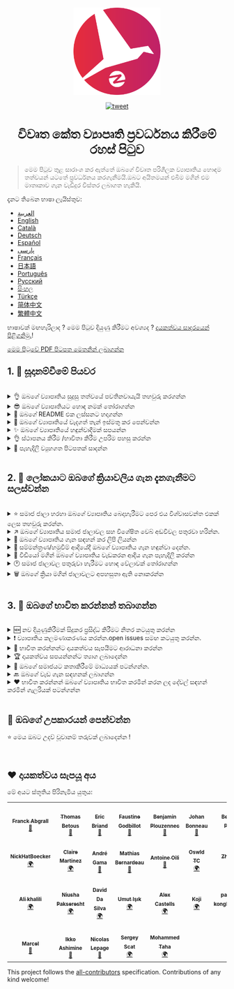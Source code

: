 <p align="center">
    <img alt="oss image" src="./imgs/zoss-logo.svg" height="200px" width="200px">
</p>

<p align="center">
  <a href="https://twitter.com/intent/tweet?text=How%20to%20promote%20your%20open-source%20projects%20@ZenikaOSS&url=https://github.com/zenika-open-source/open-source-promotion-cheat-sheet&hashtags=OpenSource,CheatSheet">
    <img alt="tweet" src="https://img.shields.io/twitter/url/https/twitter?label=Share%20on%20twitter&style=social" target="_blank" />
  </a>
</p>

<h1 align="center">විවෘත කේත ව්‍යාපෘති ප්‍රවර්ධනය කිරීමේ රහස් පිටුව </h1>

> මෙම පිටුව තුළ සාරාංශ කර ඇත්තේ ඔබගේ විවෘත පරිශීලක ව්‍යාපෘතිය හොඳම තත්වයන් යටතේ ප්‍රවර්ධනය කරගැනීමයි.ඔබට අයිතමයන් එබීම මගින්  එම මාතෘකාව ගැන වැඩිදුර විස්තර ලබාගත හැකියි.

දැනට තිබෙන භාෂා ලැයිස්තුව:

- [العربية](./README-ar.md)
- [English](./README.md)
- [Català](./README-ca.md)
- [Deutsch](./README-de.md)
- [Español](./README-es.md)
- [پارسی](./README-fa.md)
- [Français](./README-fr.md)
- [日本語](./README-jp.md)
- [Português](./README-pt.md)
- [Русский](./README-ru.md)
- [සිංහල](./README-si.md)
- [Türkçe](./README-tr.md)
- [简体中文](./README-zh-cn.md)
- [繁體中文](./README-zh-tw.md)

භාෂාවක් මඟහැරිලාද ? මෙම පිටුව දියුණු කිරීමට අවශ්‍යද ? [දායකත්වය සාදරයෙන් පිළිගනිමු.](./CONTRIBUTING.md)!

[මෙම පිටුවේ PDF පිටපත මෙතනින් ලබාගන්න](./pdf/cheat-sheet.pdf)

## 1. 🎢 සූදානම්වීමේ පියවර

<br />

<details>
<summary>👌 ඔබගේ ව්‍යාපෘතිය සුදුසු තත්වයේ පවතිනවායැයි තහවුරු කරගන්න</summary>
<p>

> භාවිතා කරන්නන් ඇදගැනීම සඳහා ඔබගේ ව්‍යාපෘතිය අඩුම ශක්‍යතා යටතේ ස්ථාවර විය යුතුය.

</p>
</details>

<details>
<summary>😎 ඔබගේ ව්‍යාපෘතියට හොඳ නමක් තෝරාගන්න</summary>
<p>

> භාවිත කරන්නන්ට පහසුවෙන් මතක තබාගතහැකි නමක් භාවිතා කරන්න.

</p>
</details>

<details>
<summary>💅 ඔබගේ README එක ලස්සනට හදාගන්න</summary>
<p>

> නරඹන්නන්ට මුලින්ම දකින්න ලැබෙන්නෙ ඔබගේ  README පිටුවයි.එය සරලව,පැහැදිලිව සහ පහසුවෙන් කියවිය හැකි ලෙස තබාගන්න. [ලස්සන README පිටු කිහිපයක්](https://github.com/matiassingers/awesome-readme).

</p>
</details>

<details>
<summary>💪 ඔබගේ ව්‍යාපෘතියේ වැදගත් තැන් ඉස්මතු කර පෙන්වන්න</summary>
<p>

> ඔබගේ ව්‍යාපෘතියේ වැදගත් තැන් හඳුනාගන්න සහ ඒවා නරඹන්නන්ට පැහැදිලිව පෙන්වීමට වගබලාගන්න.

</p>
</details>

<details>
<summary>✨ ඔබගේ ව්‍යාපෘතියේ හඳුන්වාදීමක් සපයන්න</summary>
<p>

> නරඹන්නන්ට ඔබගේ ව්‍යාපෘතියේ අරමුණ හඳුනාගැනීමට සලස්වන්න,කොහොමද ඒක වැඩකරන්නෙ,කොහොමද ඒක පාවිච්චි කරන්නෙ යනාදිය සපයන්න.හඳුන්වාදීමක් සැපයීම එය භාවිත කරන කෙනාට තෘප්තිමත් කරන්න තියන හොඳම ක්‍රමයක්.මෙවැනි ආකාරයෙන්:
>
> - ඔබගේ ව්‍යාපෘතිය වැඩකරන හැටි animated GIF එකක් විදියට
> - එහි වැඩකරන පිටපතක සබැඳියක්

</p>
</details>

<details>
<summary>👌 ස්ථාපනය කිරීම /භාවිතා කිරීම උපරිම පහසු කරන්න</summary>
<p>

> ඔබගේ ව්‍යාපෘතිය භාවිතා කිරීමට අපහසු එකක්නම් ඔබට එය නරඹන්නන් අඩුවී යා හැකිය.

</p>
</details>

<details>
<summary>📘 පැහැදිලි ව්‍යුහගත පිටපතක් සාදන්න</summary>
<p>

> ව්‍යාපෘතිය පැහැදිලි කර පිටුවක් සෑදීම ඉතා වැදගත් පියවරකි.ඔබට ඇත්තේ ඉතා කුඩා පැහැදිලි කිරීමක්නම්,එය ඔබගේ README එකට ඇතුළත් කරන්න.එසේ නොමැතිනම් ඔබ එය වෙනත් වෙබ් අඩවියක දමන්න. [vuepress](https://v1.vuepress.vuejs.org) වැනි සමහර විවෘත පරිශීලක ව්‍යාපෘති වලින් ඔබට මෙවැනි පිටුවක් සාදාගැනීමට උපකාර කල හැකිය.

 </p>
</details>

<br />

## 2. 📢 ලෝකයාට ඔබගේ ක්‍රියාවලිය ගැන දැනගැනීමට සලස්වන්න

<br />

<details>
<summary>⭐ සමාජ ජාලා හරහා ඔබගේ ව්‍යාපෘතිය බෙදාහැරීමට පෙර එය විශ්වාසවන්ත එකක් ලෙස තහවුරු කරන්න.</summary>
<p>

> බොහෝ නරඹන්නන් ඔබගේ ව්‍යාපෘතියට ඇති තරු ගණනින් එය භාවිත කරනවාද යන්න පිළිබඳව සැළකිලිමත් වේ.තරු නැතිවීමට වඩා තරු කිහිපයක් තිබීම එය බලන්නන්ට ඔබගේ ව්‍යාපෘතිය ගැන බොහෝ විශ්වාසයක් ඇතිවේ.එමනිසා සමාජජාලා වල පැතිරවීමට පෙර කිහිපදෙනෙක්ගෙන් උදව් ලබාගන්න.

</p>
</details>

<details>
<summary>↗️ ඔබගේ ව්‍යාපෘතිය සමාජ ජාලාවල සහ විශේෂිත වෙබ් අඩවිවල පතුරවා හරින්න.</summary>
<p>

> ලෝකයාට ඔබගේ වැඩ ගැන දැනුවත් කරන්න!  සමාජජාලා වල සහ විශේෂිත මාධ්‍යවල බෙදාහරින්න:
>
> - [Twitter](https://twitter.com)
> - [Linkedin](https://www.linkedin.com/)
> - [Facebook](https://www.facebook.com/)
> - [Reddit](https://www.reddit.com/)
> - [Dev.to](https://dev.to/)
> - [Lobsters](https://lobste.rs/)
> - [Hacker News](https://news.ycombinator.com/)
> - [Product Hunt](https://www.producthunt.com/)
> - [Beta page](https://betapage.co/)
> - [Human Coders](https://news.humancoders.com/)

</p>
</details>

<details>
<summary>📃 ඔබගේ ව්‍යාපෘතිය ගැන සඳහන් කර ලිපි ලියන්න</summary>
<p>

> ඔබ මුහුණ දුන්නු ප්‍රශ්ණ,භාවිතා කල තාක්ෂනයන්,ඔබගේ ව්‍යාපෘතිය වැඩ කරන හැටි ආදිය පැහැදිලි කරමින් ලිපි ලියන්න.ලිපි පලකල හැකි මාධ්‍යයන්:
>
> - [medium](https://medium.com/)
> - [dev.to](https://dev.to/)

</p>
</details>

<details>
<summary>🎤 සම්මන්ත්‍රණ/හමුවීම් ආදියේදී ඔබගේ ව්‍යාපෘතිය ගැන හඳුන්වා දෙන්න.</summary>
<p>

> සම්මන්ත්‍රණ/හමුවීම් ආදියේදී ඔබගේ ව්‍යාපෘතිය පැහැදිලි කිරීම එය ප්‍රසිද්ධ කිරීමට හැකි ක්‍රමයකි.

</p>
</details>

<details>
<summary>🎥 වීඩියෝ මගින් ඔබගේ ව්‍යාපෘතිය වැඩකරන ආදිය ගැන පැහැදිලි කරන්න</summary>
<p>

> වීඩියෝ එකක් පටිගත කිරීම ඉතා අපහසු කාර්යයකි.නමුත්,එය ඔබගේ ව්‍යාපෘතිය ප්‍රසිද්ධ කිරීමට ඉතාමත් කාර්යක්ෂම  ක්‍රමයකි.

</p>
</details>

<details>
<summary>🕐 සමාජ ජාලාවල පතුරුවා හැරීමට හොඳ වේලාවක් තෝරාගන්න</summary>
<p>

> නිවාඩු දිනවල හා සති අන්තයේදී එය පතුරවා හරින්න කටයුතු නොකරන්න.ඔබගේ ව්‍යාපෘතිය පතුරුවා හැරීමට හොඳම වේලාවක් වන්නේ සතියේ මැදයි.

</p>
</details>

<details>
<summary>🗑 ඔබගේ ක්‍රියා මගින් ජාලාවලට අපහසුතා ඇති නොකරන්න</summary>
<p>

> ඔබගේ ප්‍රසිද්ධ කිරීම් එකම මාධ්‍යයක් තුළ දෙවරක් සිදු නොකරන්න.එය ජාලය තුළට අපහසුතාවයක් විය හැකියි.එමනිසා ඔබගේ ව්‍යාපෘතියට නරක බලපෑමක් ඇතිවිය හැකියි.

</p>
</details>

<br />

## 3. 🤝 ඔබගේ භාවිත කරන්නන් තබාගන්න

<br />

<details>
<summary>🆕 නව දියුණුකිරීමක් සිදුකර ප්‍රසිද්ධ කිරීමට නිතර කටයුතු කරන්න</summary>
<p>

> ඔබගේ ව්‍යාපෘතිය අලුත් දේවල් මගින්,වෙනස් කිරීම් මගින් නිතර නිතර දියුණු කරන්න සහ changelogs සාදන්න.

</p>
</details>

<details>
<summary>❗ ව්‍යාපෘතිය කලමණාකරණය කරන්න.open issues සමඟ කටයුතු කරන්න.</summary>
<p>

> පිළිතුරු සපයා නැති issues විවෘතව තබා නොගන්න.issues විවෘත කිරීමට වෙලාව ගන්නා අය සමඟ සහයෝගයෙන් කටයුතු කරන්න. 😉

</p>
</details>

<details>
<summary>🙏 භාවිත කරන්නන්ට දායකත්වය සැපයීමට ආරාධනා කරන්න</summary>
<p>

> හොඳ ව්‍යාපෘතියක් කියන්නෙ දායකත්වය සපයන්නන් සමඟ වැඩකරන ව්‍යාපෘතියක්.issues වලට සම්බන්ධ කරමින් භාවිත කරන්නන්ව දැනුවත් කරන්න.  `contribution welcome`, `good first issue` වැනි lables යොදාගන්න. [සියලු ලේබල් බලන්න](https://help.github.com/en/articles/about-labels).

</p>
</details>

<details>
<summary>🏆 දායකත්වය සපයන්නන්ට ත්‍යාග ලබාදෙන්න</summary>
<p>

> ඔබට සහයෝගය දැක්වූ අය සමඟ හොඳින් කටයුතු කරන්න [gatsby](https://github.com/gatsbyjs/gatsby) වැනි ව්‍යාපෘති මගින් ඔබට දායකත්වය සැපයූ අයට තිලිණ පිරිනැමිය හැකිය. ඔබට එය දැරිය නොහැකි නම්,පොදු සමාජ ජාලයක ලිපියක් දමන්න(twitter වැනි ) ඔබට උදව් කල අයව සඳහන් කරමින්. ([එවැනි ලිපියකට උදාහරණයක්](https://twitter.com/FranckAbgrall/status/1139470547492978688)).  README  එක තුළ `Contributors` පිටුවක් විවෘත කර ඔවුන්ට ප්‍රසිද්ධ ලෙස ස්තූති කරන්න. එයට උදාහරණ කිහිපයක්:
>
> - [vuepress (contributors README section)](https://github.com/vuejs/vuepress#code-contributors)
> - [Rythm.js (random highlighted contributor on demo page)](https://okazari.github.io/Rythm.js/)

</p>
</details>

<details>
<summary>💬 ඔබගේ සමාජයට කතාකිරීමේ මාධ්‍යයක් පටන්ගන්න.</summary>
<p>

> Github issues එකිනෙකා අතර අදහස් හුවමාරු කිරීමට හැමවෙලාවෙම හොඳ ක්‍රමයක් නෙවෙයි.අත්‍යාවශ්‍යනම්,එනිනෙකා අතර තොරතුරු හුවමාරු කිරීමට මාධ්‍යයක් භාවිතා කරන්න :
>
> - [Discord](https://discord.com)
> - [Slack](https://slack.com)
> - [Gitter](https://gitter.im/)

</p>
</details>

<details>
<summary>🔙 ඔබගේ වැඩ ගැන සඳහනක් ලබාගන්න</summary>
<p>

> භාවිත කරන්නන්ගෙන් අදහස් ලබාගැනීමට ඔබගේ ව්‍යාපෘතිය දියුණු කරගැනීමට හොඳ ක්‍රමයකි.ඔවුන් ළඟ හොඳ අදහස් තිබෙන්නට පුලුවන් ඔබගේ ඊළඟ ව්‍යාපෘතිය දියුණු කරගැනීමට.

</p>
</details>

<details>
<summary>❤️ භාවිත කරන්නන් ඔබගේ ව්‍යාපෘතිය භාවිත කරමින් කරන ලද දේවල් සඳහන් කරමින් ගැලරියක් පටන්ගන්න</summary>
<p>

> නරඹන්නන් එය දැකීම නිසා ඔබගේ ව්‍යාපෘතිය ගැන විශ්වාසය ඇතිකර ගැනීමට පටන් ගනීවි. උදාහරණ., [the vuepress gallery](https://vuepress.gallery/).

</p>
</details>

<br />

## 🙏 ඔබගේ උපකාරයන් පෙන්වන්න

⭐️ මෙය ඔබට උදව් වූවානම් තරුවක් ලබාදෙන්න !

<br />

## ❤️ දායකත්වය සැපයූ අය

මේ අයට ස්තූතිය පිරිනැමිය යුතුය:

<!-- ALL-CONTRIBUTORS-LIST:START - Do not remove or modify this section -->
<!-- prettier-ignore-start -->
<!-- markdownlint-disable -->
<table>
  <tr>
    <td align="center"><a href="https://www.franck-abgrall.me/"><img src="https://avatars3.githubusercontent.com/u/9840435?v=4?s=100" width="100px;" alt=""/><br /><sub><b>Franck Abgrall</b></sub></a><br /><a href="https://github.com/zenika-open-source/promote-open-source-project/commits?author=kefranabg" title="Documentation">📖</a></td>
    <td align="center"><a href="https://github.com/tbetous"><img src="https://avatars3.githubusercontent.com/u/4435536?v=4?s=100" width="100px;" alt=""/><br /><sub><b>Thomas Betous</b></sub></a><br /><a href="https://github.com/zenika-open-source/promote-open-source-project/commits?author=tbetous" title="Documentation">📖</a></td>
    <td align="center"><a href="https://github.com/ebriand"><img src="https://avatars1.githubusercontent.com/u/1011902?v=4?s=100" width="100px;" alt=""/><br /><sub><b>Eric Briand</b></sub></a><br /><a href="https://github.com/zenika-open-source/promote-open-source-project/commits?author=ebriand" title="Documentation">📖</a></td>
    <td align="center"><a href="https://github.com/FaustineG"><img src="https://avatars.githubusercontent.com/u/27639429?v=4?s=100" width="100px;" alt=""/><br /><sub><b>Faustine Godbillot</b></sub></a><br /><a href="https://github.com/zenika-open-source/promote-open-source-project/commits?author=FaustineG" title="Documentation">📖</a></td>
    <td align="center"><a href="https://myvirtualstorybook.com/"><img src="https://avatars1.githubusercontent.com/u/5747538?v=4?s=100" width="100px;" alt=""/><br /><sub><b>Benjamin Plouzennec</b></sub></a><br /><a href="https://github.com/zenika-open-source/promote-open-source-project/commits?author=Okazari" title="Documentation">📖</a></td>
    <td align="center"><a href="https://github.com/Zenigata"><img src="https://avatars1.githubusercontent.com/u/1022393?v=4?s=100" width="100px;" alt=""/><br /><sub><b>Johan Bonneau</b></sub></a><br /><a href="https://github.com/zenika-open-source/promote-open-source-project/commits?author=Zenigata" title="Documentation">📖</a></td>
    <td align="center"><a href="https://github.com/bpetetot"><img src="https://avatars3.githubusercontent.com/u/516360?v=4?s=100" width="100px;" alt=""/><br /><sub><b>Benjamin Petetot</b></sub></a><br /><a href="https://github.com/zenika-open-source/promote-open-source-project/commits?author=bpetetot" title="Documentation">📖</a></td>
  </tr>
  <tr>
    <td align="center"><a href="https://nick-hat-boecker.de"><img src="https://avatars0.githubusercontent.com/u/8366071?v=4?s=100" width="100px;" alt=""/><br /><sub><b>NickHatBoecker</b></sub></a><br /><a href="#translation-NickHatBoecker" title="Translation">🌍</a></td>
    <td align="center"><a href="https://github.com/Claire"><img src="https://avatars2.githubusercontent.com/u/5114096?v=4?s=100" width="100px;" alt=""/><br /><sub><b>Claire Martinez</b></sub></a><br /><a href="#translation-claire" title="Translation">🌍</a></td>
    <td align="center"><a href="https://hazeforum.com/"><img src="https://avatars2.githubusercontent.com/u/31011359?v=4?s=100" width="100px;" alt=""/><br /><sub><b>André Gama</b></sub></a><br /><a href="https://github.com/zenika-open-source/promote-open-source-project/commits?author=andregamma" title="Documentation">📖</a></td>
    <td align="center"><a href="https://github.com/mbernardeau"><img src="https://avatars0.githubusercontent.com/u/7049049?v=4?s=100" width="100px;" alt=""/><br /><sub><b>Mathias Bernardeau</b></sub></a><br /><a href="https://github.com/zenika-open-source/promote-open-source-project/commits?author=mbernardeau" title="Documentation">📖</a></td>
    <td align="center"><a href="https://github.com/Antoineoili"><img src="https://avatars1.githubusercontent.com/u/50737365?v=4?s=100" width="100px;" alt=""/><br /><sub><b>Antoine Oili</b></sub></a><br /><a href="https://github.com/zenika-open-source/promote-open-source-project/commits?author=Antoineoili" title="Documentation">📖</a></td>
    <td align="center"><a href="https://twitter.com/dev_oswld"><img src="https://avatars1.githubusercontent.com/u/40254158?v=4?s=100" width="100px;" alt=""/><br /><sub><b>Oswld TC</b></sub></a><br /><a href="#translation-dev-oswld" title="Translation">🌍</a></td>
    <td align="center"><a href="https://yizhiyue.me"><img src="https://avatars3.githubusercontent.com/u/8545277?v=4?s=100" width="100px;" alt=""/><br /><sub><b>Zhiyue Yi</b></sub></a><br /><a href="#translation-ZhiyueYi" title="Translation">🌍</a></td>
  </tr>
  <tr>
    <td align="center"><a href="https://github.com/aliruss"><img src="https://avatars3.githubusercontent.com/u/32896351?v=4?s=100" width="100px;" alt=""/><br /><sub><b>Ali khalili</b></sub></a><br /><a href="#translation-aliruss" title="Translation">🌍</a></td>
    <td align="center"><a href="https://pakseresht.eu/"><img src="https://avatars3.githubusercontent.com/u/9018054?v=4?s=100" width="100px;" alt=""/><br /><sub><b>Niusha Pakseresht</b></sub></a><br /><a href="#translation-niusha-paks" title="Translation">🌍</a></td>
    <td align="center"><a href="https://github.com/david-dasilva"><img src="https://avatars1.githubusercontent.com/u/372391?v=4?s=100" width="100px;" alt=""/><br /><sub><b>David Da Silva</b></sub></a><br /><a href="#translation-david-dasilva" title="Translation">🌍</a></td>
    <td align="center"><a href="http://umuts.info"><img src="https://avatars2.githubusercontent.com/u/3245166?v=4?s=100" width="100px;" alt=""/><br /><sub><b>Umut Işık</b></sub></a><br /><a href="#translation-umutphp" title="Translation">🌍</a></td>
    <td align="center"><a href="https://github.com/alextremp"><img src="https://avatars0.githubusercontent.com/u/20399660?v=4?s=100" width="100px;" alt=""/><br /><sub><b>Alex Castells</b></sub></a><br /><a href="#translation-alextremp" title="Translation">🌍</a></td>
    <td align="center"><a href="https://kojikoji.ga"><img src="https://avatars0.githubusercontent.com/u/474225?v=4?s=100" width="100px;" alt=""/><br /><sub><b>Koji</b></sub></a><br /><a href="#translation-koji" title="Translation">🌍</a></td>
    <td align="center"><a href="https://github.com/MasterBrian99"><img src="https://avatars0.githubusercontent.com/u/37585474?v=4?s=100" width="100px;" alt=""/><br /><sub><b>pasindu p konghawaththa</b></sub></a><br /><a href="#translation-MasterBrian99" title="Translation">🌍</a></td>
  </tr>
  <tr>
    <td align="center"><a href="http://adsoleware.com/"><img src="https://avatars.githubusercontent.com/u/40896559?v=4?s=100" width="100px;" alt=""/><br /><sub><b>Marcel</b></sub></a><br /><a href="https://github.com/zenika-open-source/promote-open-source-project/commits?author=hackthedev" title="Documentation">📖</a></td>
    <td align="center"><a href="https://bandism.net/"><img src="https://avatars.githubusercontent.com/u/22633385?v=4?s=100" width="100px;" alt=""/><br /><sub><b>Ikko Ashimine</b></sub></a><br /><a href="https://github.com/zenika-open-source/promote-open-source-project/commits?author=eltociear" title="Documentation">📖</a></td>
    <td align="center"><a href="https://github.com/nlepage"><img src="https://avatars.githubusercontent.com/u/19571875?v=4?s=100" width="100px;" alt=""/><br /><sub><b>Nicolas Lepage</b></sub></a><br /><a href="#maintenance-nlepage" title="Maintenance">🚧</a></td>
    <td align="center"><a href="https://github.com/sergey-scat"><img src="https://avatars.githubusercontent.com/u/31442538?v=4?s=100" width="100px;" alt=""/><br /><sub><b>Sergey Scat</b></sub></a><br /><a href="#translation-sergey-scat" title="Translation">🌍</a></td>
    <td align="center"><a href="https://github.com/JustE3saR"><img src="https://avatars.githubusercontent.com/u/62352949?v=4?s=100" width="100px;" alt=""/><br /><sub><b>Mohammed Taha</b></sub></a><br /><a href="#translation-JustE3saR" title="Translation">🌍</a></td>
  </tr>
</table>

<!-- markdownlint-restore -->
<!-- prettier-ignore-end -->

<!-- ALL-CONTRIBUTORS-LIST:END -->

This project follows the [all-contributors](https://github.com/all-contributors/all-contributors) specification. Contributions of any kind welcome!
